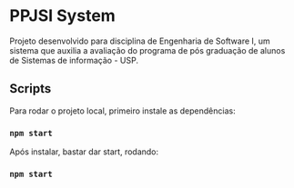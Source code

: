 # PPJSI System

Projeto desenvolvido para disciplina de Engenharia de Software I, um sistema que auxilia a avaliação do programa de pós graduação de alunos de Sistemas de informação - USP.

## Scripts

Para rodar o projeto local, primeiro instale as dependências:
### `npm start`

Após instalar, bastar dar start, rodando:
### `npm start`

